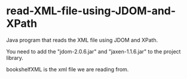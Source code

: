 # read-XML-file-using-JDOM-and-XPath
Java program that reads the XML file using JDOM and XPath.

You need to add the "jdom-2.0.6.jar" and "jaxen-1.1.6.jar" to the project library.

bookshelfXML is the xml file we are reading from.
